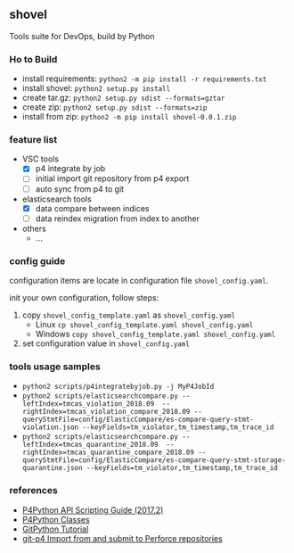 ## shovel
Tools suite for DevOps, build by Python

### Ho to Build

- install requirements: `python2 -m pip install -r requirements.txt`
- install shovel: `python2 setup.py install`
- create tar.gz: `python2 setup.py sdist --formats=gztar`
- create zip: `python2 setup.py sdist --formats=zip`
- install from zip: `python2 -m pip install shovel-0.0.1.zip`

### feature list

- VSC tools
  - [x] p4 integrate by job
  - [ ] initial import git repository from p4 export
  - [ ] auto sync from p4 to git
- elasticsearch tools
  - [x] data compare between indices
  - [ ] data reindex migration from index to another
  
- others
  - ...

### config guide

configuration items are locate in configuration file `shovel_config.yaml`. 

init your own configuration, follow steps:
1. copy `shovel_config_template.yaml` as `shovel_config.yaml`
    - Linux `cp shovel_config_template.yaml shovel_config.yaml`
    - Windows `copy shovel_config_template.yaml shovel_config.yaml`
1. set configuration value in `shovel_config.yaml`

### tools usage samples

- `python2 scripts/p4integratebyjob.py -j MyP4JobId`
- `python2 scripts/elasticsearchcompare.py --leftIndex=tmcas_violation_2018.09  --rightIndex=tmcas_violation_compare_2018.09 --queryStmtFile=config/ElasticCompare/es-compare-query-stmt-violation.json --keyFields=tm_violator,tm_timestamp,tm_trace_id`
- `python2 scripts/elasticsearchcompare.py --leftIndex=tmcas_quarantine_2018.09  --rightIndex=tmcas_quarantine_compare_2018.09 --queryStmtFile=config/ElasticCompare/es-compare-query-stmt-storage-quarantine.json --keyFields=tm_violator,tm_timestamp,tm_trace_id`

### references

- [P4Python API Scripting Guide (2017.2)](https://www.perforce.com/perforce/doc.current/manuals/p4python/index.html)
- [P4Python Classes](https://www.perforce.com/perforce/doc.current/manuals/p4python/index.html#P4Python/python.classes.html%3FTocPath%3DP4Python%7CP4Python%2520Classes%7C_____0)
- [GitPython Tutorial](https://gitpython.readthedocs.io/en/stable/tutorial.html)
- [git-p4 Import from and submit to Perforce repositories](https://git-scm.com/docs/git-p4)
